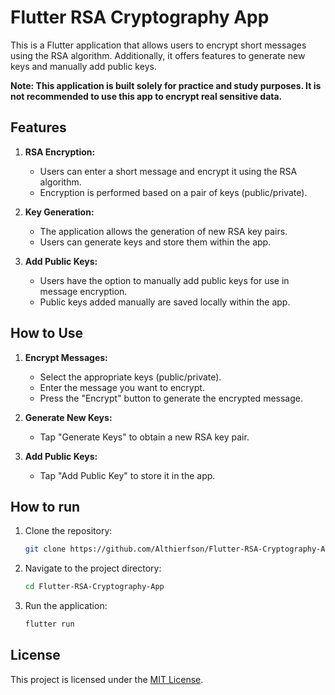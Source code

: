 # Flutter RSA Cryptography App

This is a Flutter application that allows users to encrypt short messages using the RSA algorithm. Additionally, it offers features to generate new keys and manually add public keys.

**Note: This application is built solely for practice and study purposes. It is not recommended to use this app to encrypt real sensitive data.**

## Features

1. **RSA Encryption:**
   - Users can enter a short message and encrypt it using the RSA algorithm.
   - Encryption is performed based on a pair of keys (public/private).

2. **Key Generation:**
   - The application allows the generation of new RSA key pairs.
   - Users can generate keys and store them within the app.

3. **Add Public Keys:**
   - Users have the option to manually add public keys for use in message encryption.
   - Public keys added manually are saved locally within the app.

## How to Use

1. **Encrypt Messages:**
   - Select the appropriate keys (public/private).
   - Enter the message you want to encrypt.
   - Press the "Encrypt" button to generate the encrypted message.

2. **Generate New Keys:**
   - Tap "Generate Keys" to obtain a new RSA key pair.

3. **Add Public Keys:**
   - Tap "Add Public Key" to store it in the app.

## How to run

1. Clone the repository:

   ```bash
   git clone https://github.com/Althierfson/Flutter-RSA-Cryptography-App.git
   ```

2. Navigate to the project directory:

   ```bash
   cd Flutter-RSA-Cryptography-App
   ```

3. Run the application:

   ```bash
   flutter run
   ```

## License

This project is licensed under the [MIT License](LICENSE).
